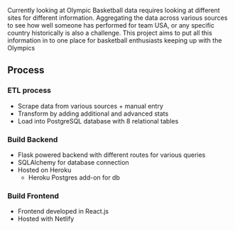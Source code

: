 Currently looking at Olympic Basketball data requires looking at different sites for different information. Aggregating the data across various sources to see how well someone has performed for team USA, or any specific country historically is also a challenge. This project aims to put all this information in to one place for basketball enthusiasts keeping up with the Olympics

## **Process** 
### ETL process
- Scrape data from various sources + manual entry
- Transform by adding additional and advanced stats
- Load into PostgreSQL database with 8 relational tables
### Build Backend
- Flask powered backend with different routes for various queries 
- SQLAlchemy for database connection
- Hosted on Heroku 
    - Heroku Postgres add-on for db
### Build Frontend
- Frontend developed in React.js
- Hosted with Netlify 
